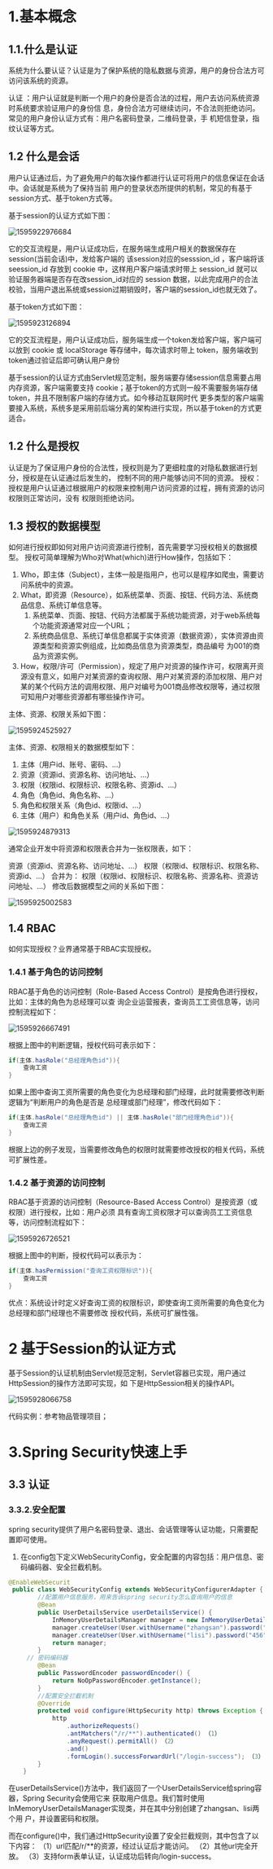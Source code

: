 # 1.基本概念

## 1.1.什么是认证

系统为什么要认证？认证是为了保护系统的隐私数据与资源，用户的身份合法方可访问该系统的资源。

认证 ：用户认证就是判断一个用户的身份是否合法的过程，用户去访问系统资源时系统要求验证用户的身份信
息，身份合法方可继续访问，不合法则拒绝访问。常见的用户身份认证方式有：用户名密码登录，二维码登录，手
机短信登录，指纹认证等方式。

## 1.2 什么是会话

用户认证通过后，为了避免用户的每次操作都进行认证可将用户的信息保证在会话中。会话就是系统为了保持当前
用户的登录状态所提供的机制，常见的有基于session方式、基于token方式等。

基于session的认证方式如下图：

![1595922976684](C:\Users\古春波\AppData\Roaming\Typora\typora-user-images\1595922976684.png)



它的交互流程是，用户认证成功后，在服务端生成用户相关的数据保存在session(当前会话)中，发给客户端的
该session对应的sesssion_id ，客户端将该seession_id 存放到 cookie 中，这样用户客户端请求时带上 session_id 就可以验证服务器端是否存在改session_id对应的 session 数据，以此完成用户的合法校验，当用户退出系统或session过期销毁时，客户端的session_id也就无效了。

基于token方式如下图：

![1595923126894](https://gitee.com/gu_chun_bo/picture/raw/master/image/20200728155847-506720.png)

它的交互流程是，用户认证成功后，服务端生成一个token发给客户端，客户端可以放到 cookie 或 localStorage
等存储中，每次请求时带上 token，服务端收到token通过验证后即可确认用户身份

基于session的认证方式由Servlet规范定制，服务端要存储session信息需要占用内存资源，客户端需要支持
cookie；基于token的方式则一般不需要服务端存储token，并且不限制客户端的存储方式。如今移动互联网时代
更多类型的客户端需要接入系统，系统多是采用前后端分离的架构进行实现，所以基于token的方式更适合。

## 1.2 什么是授权

认证是为了保证用户身份的合法性，授权则是为了更细粒度的对隐私数据进行划分，授权是在认证通过后发生的，
控制不同的用户能够访问不同的资源。
授权： 授权是用户认证通过根据用户的权限来控制用户访问资源的过程，拥有资源的访问权限则正常访问，没有
权限则拒绝访问。

## 1.3 授权的数据模型

如何进行授权即如何对用户访问资源进行控制，首先需要学习授权相关的数据模型。
授权可简单理解为Who对What(which)进行How操作，包括如下：

1. Who，即主体（Subject），主体一般是指用户，也可以是程序如爬虫，需要访问系统中的资源。
2. What，即资源（Resource），如系统菜单、页面、按钮、代码方法、系统商品信息、系统订单信息等。
   1. 系统菜单、页面、按钮、代码方法都属于系统功能资源，对于web系统每个功能资源通常对应一个URL；
   2. 系统商品信息、系统订单信息都属于实体资源（数据资源），实体资源由资源类型和资源实例组成，比如商品信息为资源类型，商品编号 为001的商品为资源实例。 
3. How，权限/许可（Permission），规定了用户对资源的操作许可，权限离开资源没有意义，如用户对某资源的查询权限、用户对某资源的添加权限、用户对某的某个代码方法的调用权限、用户对编号为001商品修改权限等，通过权限可知用户对哪些资源都有哪些操作许可。

主体、资源、权限关系如下图：

![1595924525927](assets/1595924525927.png)

主体、资源、权限相关的数据模型如下：

1. 主体（用户id、账号、密码、...）
2. 资源（资源id、资源名称、访问地址、...）
3. 权限（权限id、权限标识、权限名称、资源id、...）
4. 角色（角色id、角色名称、...）
5. 角色和权限关系（角色id、权限id、...）
6. 主体（用户）和角色关系（用户id、角色id、...）

![1595924879313](assets/1595924879313.png)

通常企业开发中将资源和权限表合并为一张权限表，如下：

资源（资源id、资源名称、访问地址、...）
权限（权限id、权限标识、权限名称、资源id、...）
合并为：
权限（权限id、权限标识、权限名称、资源名称、资源访问地址、...）
修改后数据模型之间的关系如下图：

![1595925002583](https://gitee.com/gu_chun_bo/picture/raw/master/image/20200728163003-152987.png)

## 1.4 RBAC

如何实现授权？业界通常基于RBAC实现授权。

### 1.4.1 基于角色的访问控制

RBAC基于角色的访问控制（Role-Based Access Control）是按角色进行授权，比如：主体的角色为总经理可以查
询企业运营报表，查询员工工资信息等，访问控制流程如下：

![1595926667491](https://gitee.com/gu_chun_bo/picture/raw/master/image/20200728165748-42159.png)

根据上图中的判断逻辑，授权代码可表示如下：

```java
if(主体.hasRole("总经理角色id")){
	查询工资
}

```

如果上图中查询工资所需要的角色变化为总经理和部门经理，此时就需要修改判断逻辑为“判断用户的角色是否是
总经理或部门经理”，修改代码如下：

```java
if(主体.hasRole("总经理角色id") || 主体.hasRole("部门经理角色id")){
	查询工资
}
```

根据上边的例子发现，当需要修改角色的权限时就需要修改授权的相关代码，系统可扩展性差。

### 1.4.2 基于资源的访问控制

RBAC基于资源的访问控制（Resource-Based Access Control）是按资源（或权限）进行授权，比如：用户必须
具有查询工资权限才可以查询员工工资信息等，访问控制流程如下：

![1595926726521](assets/1595926726521.png)

根据上图中的判断，授权代码可以表示为：

```java
if(主体.hasPermission("查询工资权限标识")){
	查询工资
}
```

优点：系统设计时定义好查询工资的权限标识，即使查询工资所需要的角色变化为总经理和部门经理也不需要修改
授权代码，系统可扩展性强。

# 2 基于Session的认证方式

基于Session的认证机制由Servlet规范定制，Servlet容器已实现，用户通过HttpSession的操作方法即可实现，如
下是HttpSession相关的操作API。

![1595928066758](https://gitee.com/gu_chun_bo/picture/raw/master/image/20200728172106-385948.png)

代码实例：参考物品管理项目；

# 3.Spring Security快速上手

## 3.3 认证

### 3.3.2.安全配置

spring security提供了用户名密码登录、退出、会话管理等认证功能，只需要配置即可使用。

1) 在config包下定义WebSecurityConfig，安全配置的内容包括：用户信息、密码编码器、安全拦截机制。

```java
@EnableWebSecurit
 public class WebSecurityConfig extends WebSecurityConfigurerAdapter {
        //配置用户信息服务，用来告诉spring security怎么查询用户的信息
        @Bean
        public UserDetailsService userDetailsService() {
            InMemoryUserDetailsManager manager = new InMemoryUserDetailsManager();
            manager.createUser(User.withUsername("zhangsan").password("123").authorities("p1").build());
            manager.createUser(User.withUsername("lisi").password("456").authorities("p2").build());
            return manager;
        }
     // 密码编码器
        @Bean
        public PasswordEncoder passwordEncoder() {
            return NoOpPasswordEncoder.getInstance();
        }
        //配置安全拦截机制
        @Override
        protected void configure(HttpSecurity http) throws Exception {
            http
                .authorizeRequests()
                .antMatchers("/r/**").authenticated() （1）
                .anyRequest().permitAll() （2）
                .and()
                .formLogin().successForwardUrl("/login‐success"); （3）
        }
    }
```

在userDetailsService()方法中，我们返回了一个UserDetailsService给spring容器，Spring Security会使用它来
获取用户信息。我们暂时使用InMemoryUserDetailsManager实现类，并在其中分别创建了zhangsan、lisi两个用
户，并设置密码和权限。

而在configure()中，我们通过HttpSecurity设置了安全拦截规则，其中包含了以下内容：
（1）url匹配/r/**的资源，经过认证后才能访问。
（2）其他url完全开放。
（3）支持form表单认证，认证成功后转向/login-success。
